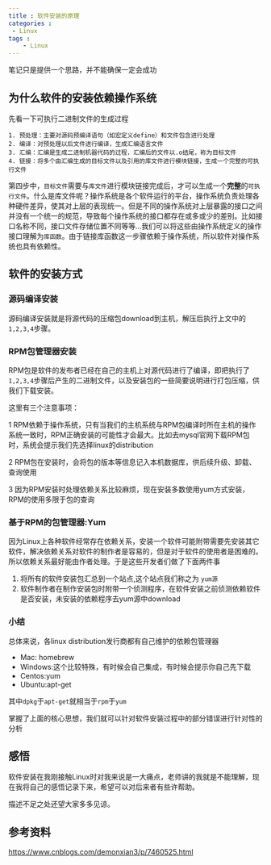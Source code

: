 ```yaml
---
title : 软件安装的原理
categories : 
 - Linux 
tags :
	- Linux
---
```


笔记只是提供一个思路，并不能确保一定会成功

## 为什么软件的安装依赖操作系统

先看一下可执行二进制文件的生成过程

	1. 预处理：主要对源码预编译语句（如宏定义define）和文件包含进行处理
	2. 编译：对预处理以后文件进行编译，生成汇编语言文件
	3. 汇编：汇编是生成二进制机器代码的过程，汇编后的文件以.o结尾，称为目标文件
	4. 链接：将多个由汇编生成的目标文件以及引用的库文件进行模块链接，生成一个完整的可执行文件

第四步中，`目标文件`需要与`库文件`进行模块链接完成后，才可以生成一个**完整**的`可执行文件`。什么是库文件呢？操作系统是各个软件运行的平台，操作系统负责处理各种硬件差异，使其对上层的表现统一。但是不同的操作系统对上层暴露的接口之间并没有一个统一的规范，导致每个操作系统的接口都存在或多或少的差别。比如接口名称不同，接口文件存储位置不同等等...我们可以将这些由操作系统定义的操作接口理解为`库函数`。由于链接库函数这一步骤依赖于操作系统，所以软件对操作系统也具有依赖性。

## 软件的安装方式

### 源码编译安装

源码编译安装就是将源代码的压缩包download到主机，解压后执行上文中的`1,2,3,4`步骤。

### RPM包管理器安装

RPM包是软件的发布者已经在自己的主机上对源代码进行了编译，即把执行了`1,2,3,4`步骤后产生的二进制文件，以及安装包的一些简要说明进行打包压缩，供我们下载安装。

这里有三个注意事项：

1 RPM依赖于操作系统，只有当我们的主机系统与RPM包编译时所在主机的操作系统一致时，RPM正确安装的可能性才会最大。比如去mysql官网下载RPM包时，系统会提示我们先选择linux的distribution

2 RPM包在安装时，会将包的版本等信息记入本机数据库，供后续升级、卸载、查询使用

3 因为RPM安装时处理依赖关系比较麻烦，现在安装多数使用yum方式安装，RPM的使用多限于包的查询

### 基于RPM的包管理器:Yum

因为Linux上各种软件经常存在依赖关系，安装一个软件可能附带需要先安装其它软件，解决依赖关系对软件的制作者是容易的，但是对于软件的使用者是困难的。所以依赖关系最好能由作者处理。于是这些开发者们做了下面两件事

1. 将所有的软件安装包汇总到一个站点,这个站点我们称之为 `yum源`
1. 软件制作者在制作安装包时附带一个侦测程序，在软件安装之前侦测依赖软件是否安装，未安装的依赖程序去yum源中download


### 小结

总体来说，各linux distribution发行商都有自己维护的依赖包管理器

- Mac: homebrew
- Windows:这个比较特殊，有时候会自己集成，有时候会提示你自己先下载
- Centos:yum
- Ubuntu:apt-get

其中`dpkg`于`apt-get`就相当于`rpm`于`yum`

掌握了上面的核心思想，我们就可以针对软件安装过程中的部分错误进行针对性的分析

## 感悟

软件安装在我刚接触Linux时对我来说是一大痛点，老师讲的我就是不能理解，现在我将自己的感悟记录下来，希望可以对后来者有些许帮助。

描述不足之处还望大家多多见谅。

## 参考资料

https://www.cnblogs.com/demonxian3/p/7460525.html
